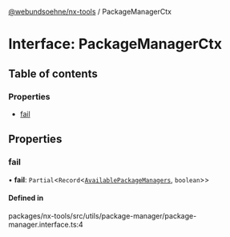 [@webundsoehne/nx-tools](../README.md) / PackageManagerCtx

# Interface: PackageManagerCtx

## Table of contents

### Properties

- [fail](PackageManagerCtx.md#fail)

## Properties

### fail

• **fail**: `Partial`<`Record`<[`AvailablePackageManagers`](../enums/AvailablePackageManagers.md), `boolean`\>\>

#### Defined in

packages/nx-tools/src/utils/package-manager/package-manager.interface.ts:4
